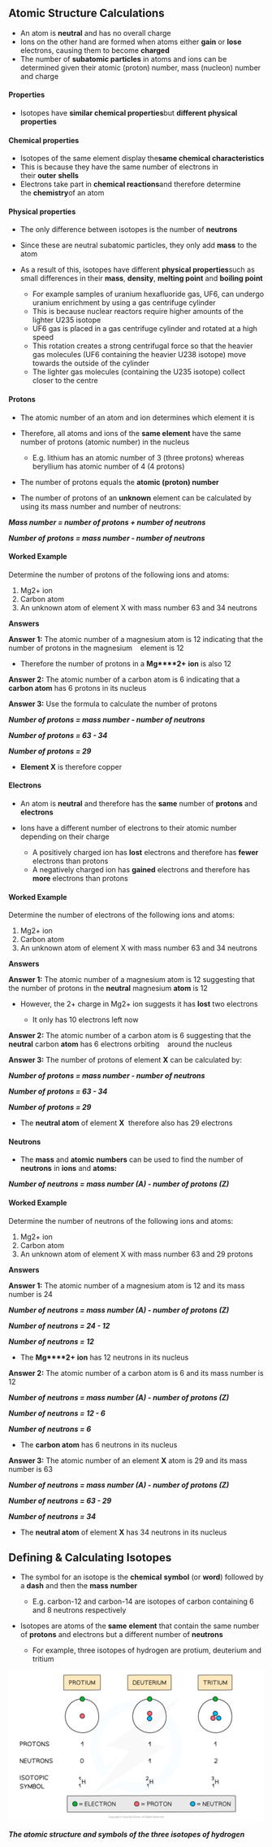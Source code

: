 ## Atomic Structure Calculations

* An atom is **neutral** and has no overall charge
* Ions on the other hand are formed when atoms either **gain** or **lose** electrons, causing them to become **charged**
* The number of **subatomic particles** in atoms and ions can be determined given their atomic (proton) number, mass (nucleon) number and charge

#### Properties

* Isotopes have **similar chemical properties**but **different physical properties**

#### Chemical properties

* Isotopes of the same element display the**same chemical characteristics**
* This is because they have the same number of electrons in their **outer** **shells**
* Electrons take part in **chemical reactions**and therefore determine the **chemistry**of an atom

#### Physical properties

* The only difference between isotopes is the number of **neutrons**
* Since these are neutral subatomic particles, they only add **mass** to the atom
* As a result of this, isotopes have different **physical properties**such as small differences in their **mass**, **density**, **melting point** and **boiling point**

  + For example samples of uranium hexafluoride gas, UF6, can undergo uranium enrichment by using a gas centrifuge cylinder
  + This is because nuclear reactors require higher amounts of the lighter U235 isotope
  + UF6 gas is placed in a gas centrifuge cylinder and rotated at a high speed
  + This rotation creates a strong centrifugal force so that the heavier gas molecules (UF6 containing the heavier U238 isotope) move towards the outside of the cylinder
  + The lighter gas molecules (containing the U235 isotope) collect closer to the centre

#### Protons

* The atomic number of an atom and ion determines which element it is
* Therefore, all atoms and ions of the **same element** have the same number of protons (atomic number) in the nucleus

  + E.g. lithium has an atomic number of 3 (three protons) whereas beryllium has atomic number of 4 (4 protons)
* The number of protons equals the **atomic (proton) number**
* The number of protons of an **unknown** element can be calculated by using its mass number and number of neutrons:

***Mass number = number of protons + number of neutrons***

***Number of protons = mass number - number of neutrons***

#### Worked Example

Determine the number of protons of the following ions and atoms:

1. Mg2+ ion
2. Carbon atom
3. An unknown atom of element X with mass number 63 and 34 neutrons

**Answers**

**Answer 1:** The atomic number of a magnesium atom is 12 indicating that the number of protons in the magnesium    element is 12

* Therefore the number of protons in a **Mg****2+** **ion** is also 12

**Answer 2:** The atomic number of a carbon atom is 6 indicating that a **carbon atom** has 6 protons in its nucleus

**Answer 3:** Use the formula to calculate the number of protons

***Number of protons = mass number - number of neutrons***

***Number of protons = 63 - 34***

***Number of protons = 29***

* **Element X** is therefore copper

#### Electrons

* An atom is **neutral** and therefore has the **same** number of **protons** and **electrons**
* Ions have a different number of electrons to their atomic number depending on their charge

  + A positively charged ion has **lost** electrons and therefore has **fewer** electrons than protons
  + A negatively charged ion has **gained** electrons and therefore has **more** electrons than protons

#### Worked Example

Determine the number of electrons of the following ions and atoms:

1. Mg2+ ion
2. Carbon atom
3. An unknown atom of element X with mass number 63 and 34 neutrons

**Answers**

**Answer 1:** The atomic number of a magnesium atom is 12 suggesting that the number of protons in the **neutral** magnesium **atom** is 12

* However, the 2+ charge in Mg2+ ion suggests it has **lost** two electrons

  + It only has 10 electrons left now

**Answer 2:** The atomic number of a carbon atom is 6 suggesting that the **neutral** carbon **atom** has 6 electrons orbiting    around the nucleus

**Answer 3:** The number of protons of element **X** can be calculated by:

***Number of protons = mass number - number of neutrons***

***Number of protons = 63 - 34***

***Number of protons = 29***

* The **neutral atom** of element **X**  therefore also has 29 electrons

#### Neutrons

* The **mass** and **atomic** **numbers** can be used to find the number of **neutrons** in **ions** and **atoms:**

***Number of neutrons = mass number (A) - number of protons (Z)***

#### Worked Example

Determine the number of neutrons of the following ions and atoms:

1. Mg2+ ion
2. Carbon atom
3. An unknown atom of element X with mass number 63 and 29 protons

**Answers**

**Answer 1:** The atomic number of a magnesium atom is 12 and its mass number is 24

***Number of neutrons = mass number (A) - number of protons (Z)***

***Number of neutrons = 24 - 12***

***Number of neutrons = 12***

* The **Mg****2+** **ion** has 12 neutrons in its nucleus

**Answer 2:** The atomic number of a carbon atom is 6 and its mass number is 12

***Number of neutrons = mass number (A) - number of protons (Z)***

***Number of neutrons = 12 - 6***

***Number of neutrons = 6***

* The **carbon atom** has 6 neutrons in its nucleus

**Answer 3:** The atomic number of an element **X** atom is 29 and its mass number is 63

***Number of neutrons = mass number (A) - number of protons (Z)***

***Number of neutrons = 63 - 29***

***Number of neutrons = 34***

* The **neutral atom** of element **X** has 34 neutrons in its nucleus

## Defining & Calculating Isotopes

* The symbol for an isotope is the **chemical** **symbol** (or **word**) followed by a **dash** and then the **mass** **number**

  + E.g. carbon-12 and carbon-14 are isotopes of carbon containing 6 and 8 neutrons respectively
* Isotopes are atoms of the **same** **element** that contain the same number of **protons** and electrons but a different number of **neutrons**

  + For example, three isotopes of hydrogen are protium, deuterium and tritium

![Atomic Structure Hydrogen Isotopes, downloadable AS & A Level Chemistry revision notes](1.1-Atomic-Structure-Hydrogen-Isotopes.png)

***The atomic structure and symbols of the three isotopes of hydrogen***